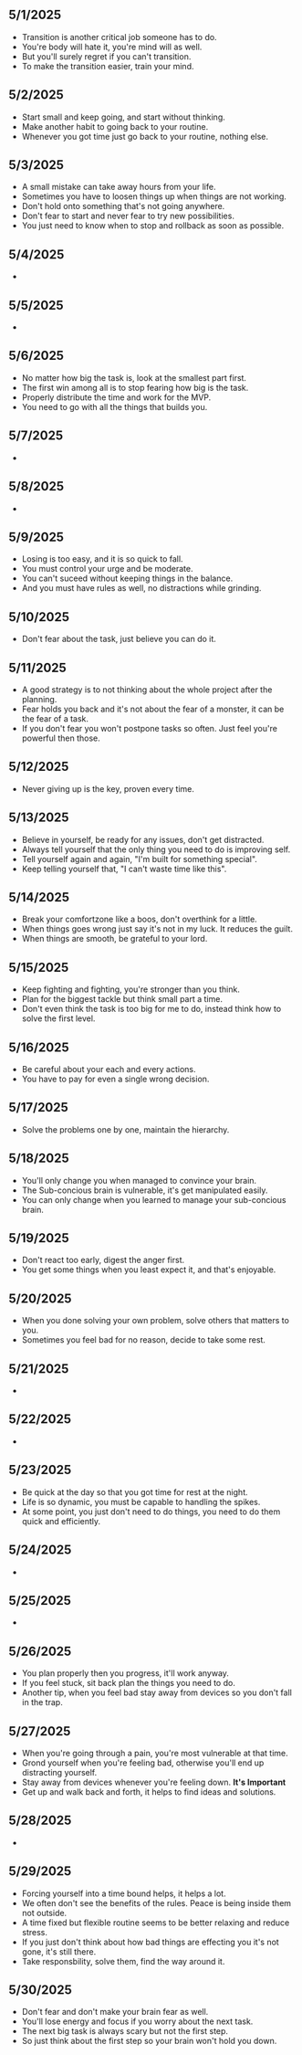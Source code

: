 ## 5/1/2025
- Transition is another critical job someone has to do.
- You're body will hate it, you're mind will as well.
- But you'll surely regret if you can't transition.
- To make the transition easier, train your mind.

## 5/2/2025
- Start small and keep going, and start without thinking.
- Make another habit to going back to your routine.
- Whenever you got time just go back to your routine, nothing else.

## 5/3/2025
- A small mistake can take away hours from your life.
- Sometimes you have to loosen things up when things are not working.
- Don't hold onto something that's not going anywhere.
- Don't fear to start and never fear to try new possibilities.
- You just need to know when to stop and rollback as soon as possible.

## 5/4/2025
- 

## 5/5/2025
- 

## 5/6/2025
- No matter how big the task is, look at the smallest part first.
- The first win among all is to stop fearing how big is the task.
- Properly distribute the time and work for the MVP.
- You need to go with all the things that builds you.

## 5/7/2025
-

## 5/8/2025
- 

## 5/9/2025
- Losing is too easy, and it is so quick to fall.
- You must control your urge and be moderate.
- You can't suceed without keeping things in the balance.
- And you must have rules as well, no distractions while grinding.

## 5/10/2025
- Don't fear about the task, just believe you can do it.

## 5/11/2025
- A good strategy is to not thinking about the whole project after the planning.
- Fear holds you back and it's not about the fear of a monster, it can be the fear of a task.
- If you don't fear you won't postpone tasks so often. Just feel you're powerful then those.

## 5/12/2025
- Never giving up is the key, proven every time.

## 5/13/2025
- Believe in yourself, be ready for any issues, don't get distracted.
- Always tell yourself that the only thing you need to do is improving self.
- Tell yourself again and again, "I'm built for something special".
- Keep telling yourself that, "I can't waste time like this".

## 5/14/2025
- Break your comfortzone like a boos, don't overthink for a little.
- When things goes wrong just say it's not in my luck. It reduces the guilt.
- When things are smooth, be grateful to your lord.

## 5/15/2025
- Keep fighting and fighting, you're stronger than you think.
- Plan for the biggest tackle but think small part a time.
- Don't even think the task is too big for me to do, instead think how to solve the first level.

## 5/16/2025
- Be careful about your each and every actions.
- You have to pay for even a single wrong decision.

## 5/17/2025
- Solve the problems one by one, maintain the hierarchy.

## 5/18/2025
- You'll only change you when managed to convince your brain.
- The Sub-concious brain is vulnerable, it's get manipulated easily.
- You can only change when you learned to manage your sub-concious brain.

## 5/19/2025
- Don't react too early, digest the anger first.
- You get some things when you least expect it, and that's enjoyable.

## 5/20/2025
- When you done solving your own problem, solve others that matters to you.
- Sometimes you feel bad for no reason, decide to take some rest.

## 5/21/2025
- 

## 5/22/2025
- 

## 5/23/2025
- Be quick at the day so that you got time for rest at the night.
- Life is so dynamic, you must be capable to handling the spikes.
- At some point, you just don't need to do things, you need to do them quick and efficiently.

## 5/24/2025
- 

## 5/25/2025
- 

## 5/26/2025
- You plan properly then you progress, it'll work anyway.
- If you feel stuck, sit back plan the things you need to do.
- Another tip, when you feel bad stay away from devices so you don't fall in the trap.

## 5/27/2025
- When you're going through a pain, you're most vulnerable at that time.
- Grond yourself when you're feeling bad, otherwise you'll end up distracting yourself.
- Stay away from devices whenever you're feeling down. **It's Important**
- Get up and walk back and forth, it helps to find ideas and solutions.

## 5/28/2025
- 

## 5/29/2025
- Forcing yourself into a time bound helps, it helps a lot.
- We often don't see the benefits of the rules. Peace is being inside them not outside.
- A time fixed but flexible routine seems to be better relaxing and reduce stress.
- If you just don't think about how bad things are effecting you it's not gone, it's still there.
- Take responsbility, solve them, find the way around it.

## 5/30/2025
- Don't fear and don't make your brain fear as well.
- You'll lose energy and focus if you worry about the next task.
- The next big task is always scary but not the first step.
- So just think about the first step so your brain won't hold you down.